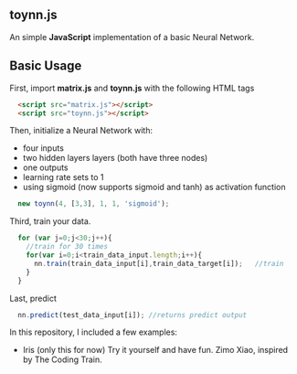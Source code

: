 toynn.js
-------------
An simple **JavaScript** implementation of a basic Neural Network.

Basic Usage
-------------

First, import **matrix.js** and **toynn.js** with the following HTML tags
```html
  <script src="matrix.js"></script>
  <script src="toynn.js"></script>
```

Then, initialize a Neural Network with:
  - four inputs
  - two hidden layers layers (both have three nodes)
  - one outputs
  - learning rate sets to 1
  - using sigmoid (now supports sigmoid and tanh) as activation function
```JavaScript
  new toynn(4, [3,3], 1, 1, 'sigmoid');
```

Third, train your data.
```JavaScript
  for (var j=0;j<30;j++){
    //train for 30 times
    for(var i=0;i<train_data_input.length;i++){
      nn.train(train_data_input[i],train_data_target[i]);	//train
    }
  }
```

Last, predict
```JavaScript
  nn.predict(test_data_input[i]); //returns predict output
```

In this repository, I included a few examples:
- Iris (only this for now)
Try it yourself and have fun.
Zimo Xiao, inspired by The Coding Train.
